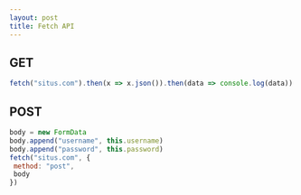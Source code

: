 ```yaml
--- 
layout: post 
title: Fetch API
--- 
```


## GET

```javascript
fetch("situs.com").then(x => x.json()).then(data => console.log(data))
```

## POST

```javascript
body = new FormData
body.append("username", this.username)
body.append("password", this.password)
fetch("situs.com", {
 method: "post",
 body
})
```
